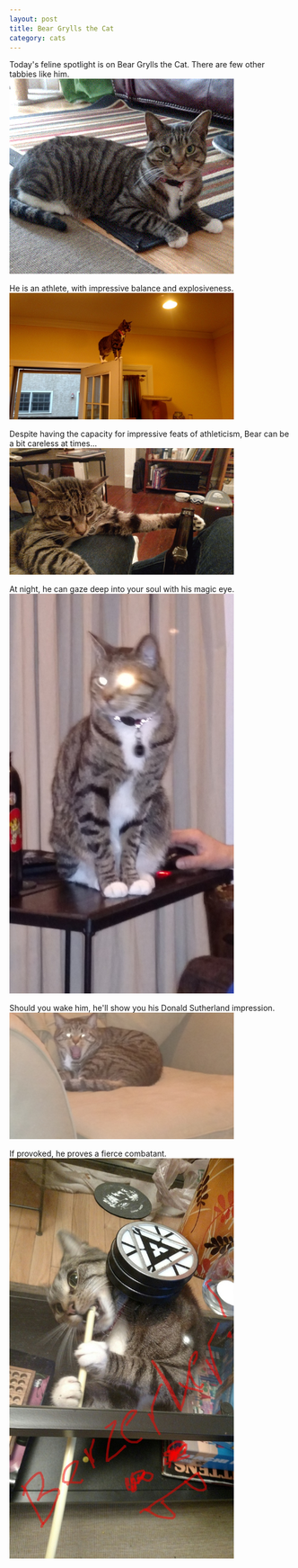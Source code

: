```yaml
---
layout: post
title: Bear Grylls the Cat
category: cats
---
```

Today's feline spotlight is on Bear Grylls the Cat.  There are few other tabbies like him.  
<img src="/cats/images/BG/BGtC_Chillin.gif" style="width: 400px" />

He is an athlete, with impressive balance and explosiveness.  
<img src="/cats/images/BG/BGtC_Athlete.jpg" style="width: 400px" />

Despite having the capacity for impressive feats of athleticism, Bear can be a bit careless at times...  
<img src="/cats/images/BG/BGtC_PartyFoul.gif" style="width: 400px" />

At night, he can gaze deep into your soul with his magic eye.  
<img src="/cats/images/BG/BGtC_MagicEye.jpg" style="width: 400px" />

Should you wake him, he'll show you his Donald Sutherland impression.  
<img src="/cats/images/BG/BGtC_BodySnatcher.jpg" style="width: 400px" />

If provoked, he proves a fierce combatant.  
<img src="/cats/images/BG/BGtC_Berzerker.jpg" style="width: 400px" />


